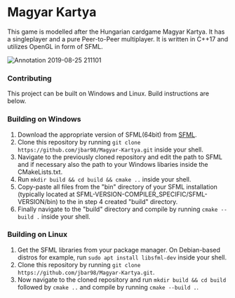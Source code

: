 # Magyar Kartya

This game is modelled after the Hungarian cardgame Magyar Kartya. It has a singleplayer and a pure Peer-to-Peer multiplayer. It is written in C++17 and utilizes OpenGL in form of SFML.

![Annotation 2019-08-25 211101](https://user-images.githubusercontent.com/34109209/63654652-71776400-c77d-11e9-8a60-55efae82aec6.png)


### Contributing
This project can be built on Windows and Linux. Build instructions are below.

### Building on Windows
1. Download the appropriate version of SFML(64bit) from [SFML](https://www.sfml-dev.org/download/sfml/2.5.1/).
2. Clone this repository by running `git clone https://github.com/jbar98/Magyar-Kartya.git` inside your shell.
3. Navigate to the previously cloned repository and edit the path to SFML and if necessary also the path to your Windows libaries inside the CMakeLists.txt.
4. Run `mkdir build && cd build && cmake ..` inside your shell.
5. Copy-paste all files from the "bin" directory of your SFML installation (typically located at SFML-VERSION-COMPILER_SPECIFIC/SFML-VERSION/bin) to the 
in step 4 created "build" directory.
6. Finally navigate to the "build" directory and compile by running `cmake --build .` inside your shell.

### Building on Linux
1. Get the SFML libraries from your package manager. On Debian-based distros for example, run `sudo apt install libsfml-dev` inside your shell.
2. Clone this repository by running `git clone https://github.com/jbar98/Magyar-Kartya.git`.
3. Now navigate to the cloned repository and run `mkdir build && cd build` followed by `cmake ..` and compile by running `cmake --build .`.

